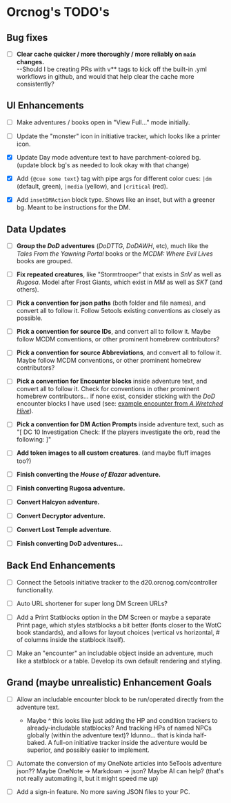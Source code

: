 # Orcnog's TODO's

## Bug fixes

* [ ] **Clear cache quicker / more thoroughly / more reliably on `main` changes.**<br/>--Should I be creating PRs with v** tags to kick off the built-in .yml workflows in github, and would that help clear the cache more consistently?

## UI Enhancements

* [ ] Make adventures / books open in "View Full..." mode initially.

* [ ] Update the "monster" icon in initiative tracker, which looks like a printer icon.

* [x] Update Day mode adventure text to have parchment-colored bg. (update block bg's as needed to look okay with that change)

* [x] Add `{@cue some text}` tag with pipe args for different color cues: `|dm` (default, green), `|media` (yellow), and `|critical` (red).

* [x] Add `insetDMAction` block type. Shows like an inset, but with a greener bg. Meant to be instructions for the DM.

## Data Updates

* [ ] **Group the _DoD_ adventures** (_DoDTTG_, _DoDAWH_, etc), much like the _Tales From the Yawning Portal_ books or the _MCDM: Where Evil Lives_ books are grouped.

* [ ] **Fix repeated creatures**, like "Stormtrooper" that exists in _SnV_ as well as _Rugosa_.  Model after Frost Giants, which exist in _MM_ as well as _SKT_ (and others).

* [ ] **Pick a convention for json paths** (both folder and file names), and convert all to follow it.  Follow 5etools existing conventions as closely as possible.

* [ ] **Pick a convention for source IDs**, and convert all to follow it. Maybe follow MCDM conventions, or other prominent homebrew contributors?

* [ ] **Pick a convention for source Abbreviations**, and convert all to follow it. Maybe follow MCDM conventions, or other prominent homebrew contributors?

* [ ] **Pick a convention for Encounter blocks** inside adventure text, and convert all to follow it. Check for conventions in other prominent homebrew contributors... if none exist, consider sticking with the _DoD_ encounter blocks I have used (see: [example encounter from _A Wretched Hive_](https://5e.orcnog.com/adventure.html#orcnogdodep2,1,swoop%20marauders%20encounter%20\(cr%203\),0)).

* [ ] **Pick a convention for DM Action Prompts** inside adventure text, such as "[ DC 10 Investigation Check: If the players investigate the orb, read the following: ]"

* [ ] **Add token images to all custom creatures**. (and maybe fluff images too?)

* [ ] **Finish converting the _House of Elazar_ adventure.**

* [ ] **Finish converting Rugosa adventure.**

* [ ] **Convert Halcyon adventure.**

* [ ] **Convert Decryptor adventure.**

* [ ] **Convert Lost Temple adventure.**

* [ ] **Finish converting DoD adventures...**

## Back End Enhancements

* [ ] Connect the 5etools initiative tracker to the d20.orcnog.com/controller functionality.

* [ ] Auto URL shortener for super long DM Screen URLs?

* [ ] Add a Print Statblocks option in the DM Screen or maybe a separate Print page, which styles statblocks a bit better (fonts closer to the WotC book standards), and allows for layout choices (vertical vs horizontal, # of columns inside the statblock itself).

* [ ] Make an "encounter" an includable object inside an adventure, much like a statblock or a table. Develop its own default rendering and styling.

## Grand (maybe unrealistic) Enhancement Goals

* [ ] Allow an includable encounter block to be run/operated directly from the adventure text.
    * Maybe ^ this looks like just adding the HP and condition trackers to already-includable statblocks? And tracking HPs of named NPCs globally (within the adventure text)?  Idunno... that is kinda half-baked.  A full-on initiative tracker inside the adventure would be superior, and possibly easier to implement.

* [ ] Automate the conversion of my OneNote articles into 5eTools adventure json??  Maybe OneNote -> Markdown -> json?  Maybe AI can help? (that's not really automating it, but it might speed me up)

* [ ] Add a sign-in feature. No more saving JSON files to your PC.
